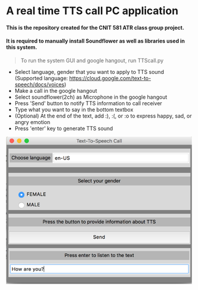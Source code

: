 # A real time TTS call PC application 
#### This is the repository created for the CNIT 581 ATR class group project.

#### It is required to manually install Soundflower as well as libraries used in this system.

> To run the system GUI and google hangout, run TTScall.py

* Select language, gender that you want to apply to TTS sound 
(Supported language: https://cloud.google.com/text-to-speech/docs/voices)
* Make a call in the google hangout
* Select soundflower(2ch) as Microphone in the google hangout
* Press 'Send' button to notify TTS information to call receiver
* Type what you want to say in the bottom textbox 
* (Optional) At the end of the text, add :), :(, or :o to express happy, sad, or angry emotion
* Press 'enter' key to generate TTS sound



![System GUI overview](https://github.com/Haley-Jang/CNIT581_ATR_Project/blob/master/PC_GUI.png)
      
